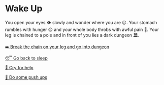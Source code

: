 # Wake Up

You open your eyes 👁️ slowly and wonder where you are 😕. Your stomach rumbles with hunger 😣 and your whole body throbs with awful pain 🤕. Your leg is chained to a pole and in front of you lies a dark dungeon 🏛️.

[➡️ Break the chain on your leg and go into dungeon](../1/1.md)

[😴 Go back to sleep](0-B.md)

[📢 Cry for help](0-C.md)

[💪 Do some push ups](0-D.md)